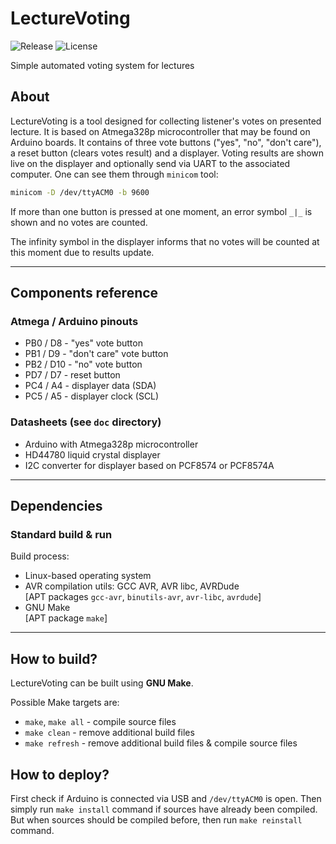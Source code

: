 # LectureVoting
![Release](https://img.shields.io/github/v/release/ksiuwr/LectureVoting?style=plastic)
![License](https://img.shields.io/github/license/ksiuwr/LectureVoting?style=plastic)

Simple automated voting system for lectures

## About
LectureVoting is a tool designed for collecting listener's votes on presented lecture. It is based on Atmega328p microcontroller that may be found on Arduino boards. It contains of three vote buttons ("yes", "no", "don't care"), a reset button (clears votes result) and a displayer. Voting results are shown live on the displayer and optionally send via UART to the associated computer. One can see them through `minicom` tool:

```sh
minicom -D /dev/ttyACM0 -b 9600
```

If more than one button is pressed at one moment, an error symbol `_|_` is shown and no votes are counted.

The infinity symbol in the displayer informs that no votes will be counted at this moment due to results update.

-----

## Components reference

### Atmega / Arduino pinouts
+ PB0 / D8  - "yes" vote button
+ PB1 / D9 - "don't care" vote button
+ PB2 / D10  - "no" vote button
+ PD7 / D7 - reset button
+ PC4 / A4 - displayer data (SDA)
+ PC5 / A5 - displayer clock (SCL)

### Datasheets (see `doc` directory)
+ Arduino with Atmega328p microcontroller
+ HD44780 liquid crystal displayer
+ I2C converter for displayer based on PCF8574 or PCF8574A

-----

## Dependencies

### Standard build & run
Build process:
+ Linux-based operating system
+ AVR compilation utils: GCC AVR, AVR libc, AVRDude \
  \[APT packages `gcc-avr`, `binutils-avr`, `avr-libc`, `avrdude`\]
+ GNU Make \
  \[APT package `make`\]

-----

## How to build?
LectureVoting can be built using **GNU Make**.

Possible Make targets are:
+ `make`, `make all` - compile source files
+ `make clean` - remove additional build files
+ `make refresh` - remove additional build files & compile source files

## How to deploy?
First check if Arduino is connected via USB and `/dev/ttyACM0` is open. Then simply run `make install` command if sources have already been compiled. But when sources should be compiled before, then run `make reinstall` command.
